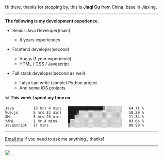 Hi there, thanks for stopping by, this is **Jiaqi Gu** from China, base in Jiaxing.

---

**The following is my development experience.**

- Senior Java Developer(main)
  - 8 years experiences

- Frontend developer(second)
  - Vue.js (1 year experience)
  - HTML / CSS / Javascript
  
- Full stack developer(second as well)
  - I also can write (simple) Python project
  - And some iOS projects

📊 **This week I spent my time on**
<!--START_SECTION:waka-->
```text
Java         19 hrs 4 mins   ████████████████▒░░░░░░░░   64.71 % 
Vue.js       5 hrs 23 mins   ████▓░░░░░░░░░░░░░░░░░░░░   18.29 % 
XML          3 hrs 20 mins   ███░░░░░░░░░░░░░░░░░░░░░░   11.34 % 
YAML         1 hr 4 mins     █░░░░░░░░░░░░░░░░░░░░░░░░   03.64 % 
JavaScript   17 mins         ▒░░░░░░░░░░░░░░░░░░░░░░░░   00.99 % 
```
<!--END_SECTION:waka-->

---

[Email me](mailto:droidqw@gmail.com?subject=Hiring_from_GitHub) if you need to ask me anything., thanks!

---

![]( https://visitor-badge.glitch.me/badge?page_id=githubgujiaqi)
